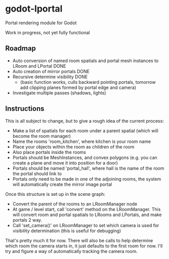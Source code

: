 # godot-lportal
Portal rendering module for Godot

Work in progress, not yet fully functional

## Roadmap
* Auto conversion of named room spatials and portal mesh instances to LRoom and LPortal DONE
* Auto creation of mirror portals DONE
* Recursive determine visibility DONE
  * (basic function works, culls backward pointing portals, tomorrow add clipping planes formed by portal edge and camera)
* Investigate multiple passes (shadows, lights)

## Instructions
This is all subject to change, but to give a rough idea of the current process:

* Make a list of spatials for each room under a parent spatial (which will become the room manager)
* Name the rooms 'room_kitchen', where kitchen is your room name
* Place your objects within the room as children of the room
* Also place portals inside the rooms
* Portals should be MeshInstances, and convex polygons (e.g. you can create a plane and move it into position for a door)
* Portals should be named 'portal_hall', where hall is the name of the room the portal should link to
* Portals only need to be made in one of the adjoining rooms, the system will automatically create the mirror image portal

Once this structure is set up in the scene graph:
* Convert the parent of the rooms to an LRoomManager node
* At game / level start, call 'convert' method on the LRoomManager. This will convert room and portal spatials to LRooms and LPortals, and make portals 2 way.
* Call 'set_camera()' on LRoomManager to set which camera is used for visibility determination (this is useful for debugging)

That's pretty much it for now. There will also be calls to help determine which room the camera starts in, it just defaults to the first room for now. I'll try and figure a way of automatically tracking the camera room.
